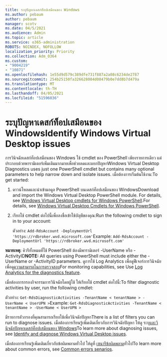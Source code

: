 ```yaml
---
title: ระบุปัญหาเดสก์ท็อปเสมือนของ Windows
ms.author: pebaum
author: pebaum
manager: scotv
ms.date: 04/5/2021
ms.audience: Admin
ms.topic: article
ms.service: o365-administration
ROBOTS: NOINDEX, NOFOLLOW
localization_priority: Priority
ms.collection: Adm_O364
ms.custom:
- "9004219"
- "10871"
ms.openlocfilehash: 1e55d9d579c389dfe731f887a2a08c6234de2787
ms.sourcegitcommit: 254b25150fa326628084d08479b0e7dd8b7d479a
ms.translationtype: MT
ms.contentlocale: th-TH
ms.lasthandoff: 04/05/2021
ms.locfileid: "51596036"
---
```

# <a name="identify-windows-virtual-desktop-issues"></a><span data-ttu-id="ba947-102">ระบุปัญหาเดสก์ท็อปเสมือนของ Windows</span><span class="sxs-lookup"><span data-stu-id="ba947-102">Identify Windows Virtual Desktop issues</span></span>

<span data-ttu-id="ba947-103">การวินิจฉัยเดสก์ท็อปเสมือนของ Windows ใช้ cmdlet ของ PowerShell เพียงรายการเดียว แต่ประกอบด้วยพารามิเตอร์เพิ่มเติมมากมายเพื่อช่วยลดและแยกปัญหา</span><span class="sxs-lookup"><span data-stu-id="ba947-103">Windows Virtual Desktop Diagnostics uses just one PowerShell cmdlet but contains many optional parameters to help narrow down and isolate issues.</span></span> <span data-ttu-id="ba947-104">เมื่อต้องการเริ่มต้นใช้งาน:</span><span class="sxs-lookup"><span data-stu-id="ba947-104">To get started:</span></span> 

1. <span data-ttu-id="ba947-105">ดาวน์โหลดและนําเข้ามอดูล PowerShell บนเดสก์ท็อปเสมือนของ Windows</span><span class="sxs-lookup"><span data-stu-id="ba947-105">Download and import the Windows Virtual Desktop PowerShell module.</span></span> <span data-ttu-id="ba947-106">For details, see [Windows Virtual Desktop cmdlets for Windows PowerShell](https://docs.microsoft.com/powershell/windows-virtual-desktop/overview).</span><span class="sxs-lookup"><span data-stu-id="ba947-106">For details, see [Windows Virtual Desktop Cmdlets for Windows PowerShell](https://docs.microsoft.com/powershell/windows-virtual-desktop/overview).</span></span>

1. <span data-ttu-id="ba947-107">เรียกใช้ cmdlet ต่อไปนี้เพื่อลงชื่อเข้าใช้บัญชีของคุณ:</span><span class="sxs-lookup"><span data-stu-id="ba947-107">Run the following cmdlet to sign in to your account:</span></span>
    
    <span data-ttu-id="ba947-108">ตัวอย่าง: `Add-RdsAccount -DeploymentUrl 'https://rdbroker.wvd.microsoft.com'`</span><span class="sxs-lookup"><span data-stu-id="ba947-108">Example: `Add-RdsAccount -DeploymentUrl 'https://rdbroker.wvd.microsoft.com'`</span></span>

<span data-ttu-id="ba947-109">**หมายเหตุ:** คิวรีทั้งหมดที่ใช้ PowerShell ต้องมีพารามิเตอร์ -UserName หรือ -ActivityID</span><span class="sxs-lookup"><span data-stu-id="ba947-109">**NOTE:** All queries using PowerShell must include either the -UserName or -ActivityID parameters.</span></span> <span data-ttu-id="ba947-110">ดูการใช้ Log Analytics เพื่อดูฟีเจอร์การวินิจฉัยเพื่อดู[ความสามารถในการตรวจสอบ](https://go.microsoft.com/fwlink/?linkid=2126847)</span><span class="sxs-lookup"><span data-stu-id="ba947-110">For monitoring capabilities, see Use [Log Analytics for the diagnostics feature](https://go.microsoft.com/fwlink/?linkid=2126847).</span></span>

<span data-ttu-id="ba947-111">เมื่อต้องการกรองกิจกรรมการวินิจฉัยโดยผู้ใช้ ให้เรียกใช้ cmdlet ต่อไปนี้:</span><span class="sxs-lookup"><span data-stu-id="ba947-111">To filter diagnostic activities by user, run the following cmdlet:</span></span>

<span data-ttu-id="ba947-112">ตัวอย่าง: `Get-RdsDiagnosticActivities -TenantName < tenantName > -UserName < UserUPN >`</span><span class="sxs-lookup"><span data-stu-id="ba947-112">Example: `Get-RdsDiagnosticActivities -TenantName < tenantName > -UserName < UserUPN >`</span></span>

<span data-ttu-id="ba947-113">มีรายการตัวกรองที่คุณสามารถเรียกใช้เพื่อวินิจฉัยปัญหา</span><span class="sxs-lookup"><span data-stu-id="ba947-113">There is a list of filters you can run to diagnose issues.</span></span> <span data-ttu-id="ba947-114">เมื่อต้องการเรียนรู้เพิ่มเติมเกี่ยวกับการวินิจฉัยปัญหา ให้ดู ระบุ[และวินิจฉัยปัญหาเดสก์ท็อปเสมือนของ Windows](https://docs.microsoft.com/azure/virtual-desktop/diagnostics-role-service#diagnose-issues-with-powershell)</span><span class="sxs-lookup"><span data-stu-id="ba947-114">To learn more about diagnosing issues, see [Identify and diagnose Windows Virtual Desktop issues](https://docs.microsoft.com/azure/virtual-desktop/diagnostics-role-service#diagnose-issues-with-powershell).</span></span>

<span data-ttu-id="ba947-115">เมื่อต้องการเรียนรู้เพิ่มเติมเกี่ยวกับข้อผิดพลาดทั่วไป ให้ดูที่ [เซนารีข้อผิดพลาด](https://docs.microsoft.com/azure/virtual-desktop/diagnostics-role-service#common-error-scenarios)ทั่วไป</span><span class="sxs-lookup"><span data-stu-id="ba947-115">To learn more about common errors, see [Common errors senarios](https://docs.microsoft.com/azure/virtual-desktop/diagnostics-role-service#common-error-scenarios).</span></span>
